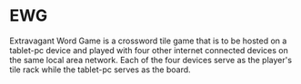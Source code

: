 EWG
===

Extravagant Word Game is a crossword tile game that is to be hosted on a tablet-pc device and played with four other internet connected devices on the same local area network. Each of the four devices serve as the player's tile rack while the tablet-pc serves as the board.